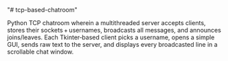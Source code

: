 "# tcp-based-chatroom" 

Python TCP chatroom wherein a multithreaded server accepts clients, stores their sockets + usernames, broadcasts all messages, and announces joins/leaves. Each Tkinter‑based client picks a username, opens a simple GUI, sends raw text to the server, and displays every broadcasted line in a scrollable chat window.
